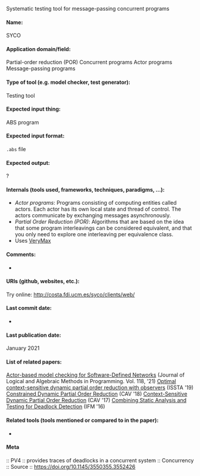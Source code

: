 Systematic testing tool for message-passing concurrent programs

#### Name:
SYCO

#### Application domain/field:
Partial-order reduction (POR)
Concurrent programs
Actor programs
Message-passing programs

#### Type of tool (e.g. model checker, test generator):
Testing tool

#### Expected input thing:
ABS program

#### Expected input format:
`.abs` file

#### Expected output:
?

#### Internals (tools used, frameworks, techniques, paradigms, ...):
- *Actor programs*: Programs consisting of computing entities called actors. Each actor has its own local state and thread of control. The actors communicate by exchanging messages asynchronously.
- *Partial Order Reduction (POR)*: Algorithms that are based on the idea that some program interleavings can be considered equivalent, and that you only need to explore one interleaving per equivalence class.
- Uses [VeryMax](VeryMax.md)

#### Comments:
-

#### URIs (github, websites, etc.):
Try online: http://costa.fdi.ucm.es/syco/clients/web/

#### Last commit date:
-

#### Last publication date:
January 2021

#### List of related papers:
[Actor-based model checking for Software-Defined Networks](https://doi.org/10.1016/j.jlamp.2020.100617) (Journal of Logical and Algebraic Methods in Programming. Vol. 118, '21)
[Optimal context-sensitive dynamic partial order reduction with observers](https://doi.org/10.1145/3293882.3330565) (ISSTA '19)
[Constrained Dynamic Partial Order Reduction](https://doi.org/10.1007/978-3-319-96142-2_24) (CAV '18)
[Context-Sensitive Dynamic Partial Order Reduction](https://doi.org/10.1007/978-3-319-63387-9_26) (CAV '17)
[Combining Static Analysis and Testing for Deadlock Detection](https://doi.org/10.1007/978-3-319-33693-0_26) (IFM '16)

#### Related tools (tools mentioned or compared to in the paper):
-

#### Meta
:: PV4 :: provides traces of deadlocks in a concurrent system
:: Concurrency
:: Source :: https://doi.org/10.1145/3550355.3552426